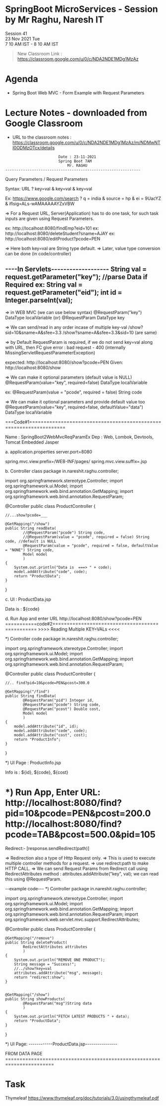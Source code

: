# SpringBoot MicroServices - Session by Mr Raghu, Naresh IT

Session 41 \
23 Nov 2021 Tue \
7 10 AM IST - 8 10 AM IST

> New Classroom Link : https://classroom.google.com/u/0/c/NDA2NDE1MDg1MzAz

# Agenda

* Spring Boot Web MVC - Form Example with Request Parameters

# Lecture Notes - downloaded from Google Classroom

* URL to the classroom notes : https://classroom.google.com/u/0/c/NDA2NDE1MDg1MzAz/m/NDMwNTI0ODMzOTcx/details

```
						Date : 23-11-2021
						Spring Boot 7AM
 						    Mr. RAGHU
-------------------------------------------------------------
```
Query Parameters / Request Parameters

Syntax:
URL ? key=val & key=val & key=val

Ex:
https://www.google.com/search
? q = india
& source = hp
& ei = 9UacYZ
& iflsig=ALs-wAMAAAAAYZxVBW


=> For a Request URL, Server(Application) has to do one task, for such task
   inputs are given using Request Parameters.

ex: http://localhost:8080/findEmp?eid=101
ex: http://localhost:8080/deleteStudent?sname=AJAY
ex: http://localhost:8080/editProduct?pcode=PEN

=> Here both key=val are String type default.
=> Later, value type conversion can be done (in code/controller)

----In Servlets-------------------
String val = request.getParameter("key");
//parse Data if Required
ex:
String val = request.getParameter("eid");
int id = Integer.parseInt(val);
----------------------------------

=> in WEB MVC (we can use below syntax)
   @RequestParam("key") DataType localVariable
   		(or)
   @RequestParam DataType key


=> We can send/read in any order incase of multiple key-val
   /show?sid=10&sname=A&sfee=3.3
   /show?sname=A&sfee=3.3&sid=10  (are same)


=> by Default RequestParam is required, if we do not send key=val along with URL,
   then FC give error : bad request - 400
   (internally MissingServletRequestParameterException)

expected:
  http://localhost:8080/show?pcode=PEN
Given:
  http://localhost:8080/show

=> We can make it optional parameters (default value is NULL)
  @RequestParam(value="key", required=false) DataType localVariable

ex:
@RequestParam(value = "pcode", required = false) String code

=> We can make it optional parameters and provide default value too
  @RequestParam(value="key", required=false, defaultValue="data")
	DataType localVariable

===Code#1===================================================================

Name : SpringBoot2WebMvcReqParamEx
Dep  : Web, Lombok, Devtools, Tomcat Embedded Jasper

a. application.properties
server.port=8080

spring.mvc.view.prefix=/WEB-INF/pages/
spring.mvc.view.suffix=.jsp

b. Controller class
package in.nareshit.raghu.controller;

import org.springframework.stereotype.Controller;
import org.springframework.ui.Model;
import org.springframework.web.bind.annotation.GetMapping;
import org.springframework.web.bind.annotation.RequestParam;

@Controller
public class ProductController {

	//...show?pcode=___

	@GetMapping("/show")
	public String readData(
			//@RequestParam("pcode") String code,
			//@RequestParam(value = "pcode", required = false) String code, //default is NULL
			@RequestParam(value = "pcode", required = false, defaultValue = "NONE") String code,
			Model model
			)
	{
		System.out.println("Data is  ===> " + code);
		model.addAttribute("code", code);
		return "ProductData";
	}
}


c. UI : ProductData.jsp
<html>
 <head>
  <title>Document</title>
 </head>
 <body>
	Data is : ${code}  
 </body>
</html>

d. Run App and enter URL
  http://localhost:8080/show?pcode=PEN
===========code#2================================================
	  >>>> Reading Multiple KEY=VALs <<<<

*) Controller code
package in.nareshit.raghu.controller;

import org.springframework.stereotype.Controller;
import org.springframework.ui.Model;
import org.springframework.web.bind.annotation.GetMapping;
import org.springframework.web.bind.annotation.RequestParam;

@Controller
public class ProductController {

	//.. find?pid=10&pcode=PEN&pcost=300.0

	@GetMapping("/find")
	public String findData(
			@RequestParam("pid") Integer id,
			@RequestParam("pcode") String code,
			@RequestParam("pcost") Double cost,
			Model model
			)
	{
		model.addAttribute("id", id);
		model.addAttribute("code", code);
		model.addAttribute("cost", cost);
		return "ProductInfo";
	}
}

*) UI Page : ProductInfo.jsp
<html>
 <head>
  <title>Document</title>
 </head>
 <body>
	Info is : ${id}, ${code}, ${cost}  
 </body>
</html>


*) Run App, Enter URL:
http://localhost:8080/find?pid=10&pcode=PEN&pcost=200.0
http://localhost:8080/find?pcode=TAB&pcost=500.0&pid=105
=====================================================================
Redirect:-  [response.sendRedirect(path)]


=> Redirection also a type of Http Request only.
=> This is used to execute multiple controller methods for a request.
=> use redirect:path to make HTTP CALL.
=> We can send Request Params from Redirect call using RedirectAttributes
   method : attributes.addAttribute("key", val);
   we can read this using @RequestParam.

--example code---
*) Controller
package in.nareshit.raghu.controller;

import org.springframework.stereotype.Controller;
import org.springframework.ui.Model;
import org.springframework.web.bind.annotation.GetMapping;
import org.springframework.web.bind.annotation.RequestParam;
import org.springframework.web.servlet.mvc.support.RedirectAttributes;

@Controller
public class ProductController {

	@GetMapping("/remove")
	public String deleteProduct(
			RedirectAttributes attributes
			)
	{
		System.out.println("REMOVE ONE PRODUCT");
		String message = "Success!";
		//../show?key=val
		attributes.addAttribute("msg", message);
		return "redirect:show";
	}


	@GetMapping("/show")
	public String showProducts(
			@RequestParam("msg")String data
			)
	{
		System.out.println("FETCH LATEST PRODUCTS " + data);
		return "ProductData";
	}
}

*) UI Page:
 ------------ProductData.jsp----------------
 <html>
 <head>
  <title>Document</title>
 </head>
 <body>
	FROM DATA PAGE
 </body>
</html>
=======================================================================

# Task
Thymeleaf https://www.thymeleaf.org/doc/tutorials/3.0/usingthymeleaf.pdf

